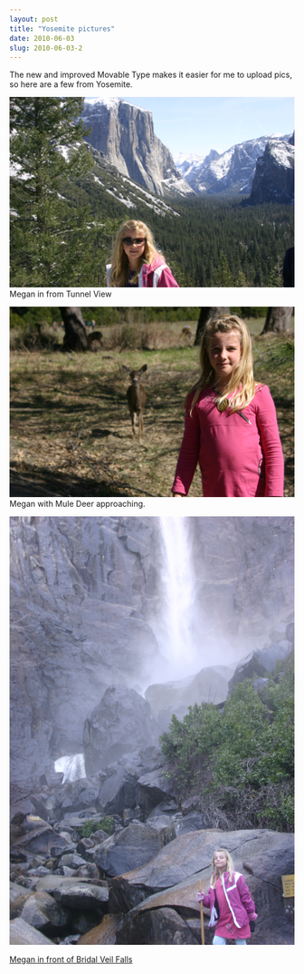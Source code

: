 ```yaml
---
layout: post
title: "Yosemite pictures"
date: 2010-06-03
slug: 2010-06-03-2
---
```


The new and improved Movable Type makes it easier for me to upload pics, so here are a few from Yosemite.

 ![](/images/assets/IMG_6376.JPG) 
Megan in from Tunnel View

 ![](/images/assets/IMG_6507.JPG) 
Megan with Mule Deer approaching.

<a href=&quot;/vl/yosemite10/IMG_6456.JPG&quot;> ![](/images/assets/IMG_6456-thumb-2048x3072-4.jpg) 

Megan in front of Bridal Veil Falls

<br />
